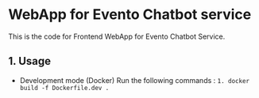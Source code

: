 # WebApp for Evento Chatbot service

This is the code for Frontend WebApp for Evento Chatbot Service.

## 1. Usage
- Development mode (Docker)
Run the following commands : 
```1. docker build -f Dockerfile.dev .```
